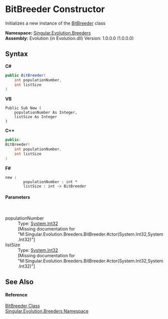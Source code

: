 # BitBreeder Constructor 
 

Initializes a new instance of the <a href="eb522aca-7fb4-ab1a-53f2-35e1a6243426">BitBreeder</a> class

**Namespace:**&nbsp;<a href="ed999852-f424-569f-ca7a-ae7710cee658">Singular.Evolution.Breeders</a><br />**Assembly:**&nbsp;Evolution (in Evolution.dll) Version: 1.0.0.0 (1.0.0.0)

## Syntax

**C#**<br />
``` C#
public BitBreeder(
	int populationNumber,
	int listSize
)
```

**VB**<br />
``` VB
Public Sub New ( 
	populationNumber As Integer,
	listSize As Integer
)
```

**C++**<br />
``` C++
public:
BitBreeder(
	int populationNumber, 
	int listSize
)
```

**F#**<br />
``` F#
new : 
        populationNumber : int * 
        listSize : int -> BitBreeder
```


#### Parameters
&nbsp;<dl><dt>populationNumber</dt><dd>Type: <a href="http://msdn2.microsoft.com/en-us/library/td2s409d" target="_blank">System.Int32</a><br />\[Missing <param name="populationNumber"/> documentation for "M:Singular.Evolution.Breeders.BitBreeder.#ctor(System.Int32,System.Int32)"\]</dd><dt>listSize</dt><dd>Type: <a href="http://msdn2.microsoft.com/en-us/library/td2s409d" target="_blank">System.Int32</a><br />\[Missing <param name="listSize"/> documentation for "M:Singular.Evolution.Breeders.BitBreeder.#ctor(System.Int32,System.Int32)"\]</dd></dl>

## See Also


#### Reference
<a href="eb522aca-7fb4-ab1a-53f2-35e1a6243426">BitBreeder Class</a><br /><a href="ed999852-f424-569f-ca7a-ae7710cee658">Singular.Evolution.Breeders Namespace</a><br />